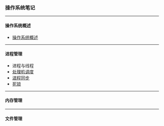 ### 操作系统笔记

---

#### 操作系统概述
* [操作系统概述](./OsOverview/ovweview.md)

---

#### 进程管理

* 进程与线程
* [处理机调度](./ProcessManagement/ProcessScheduling/README.md)
* [进程同步](./ProcessManagement/ProcessSync/README.md)
* [死锁](./ProcessManagement/Deadlock/README.md)

---

#### 内存管理

---

#### 文件管理

